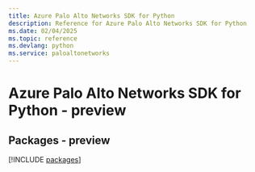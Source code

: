 ```yaml
---
title: Azure Palo Alto Networks SDK for Python
description: Reference for Azure Palo Alto Networks SDK for Python
ms.date: 02/04/2025
ms.topic: reference
ms.devlang: python
ms.service: paloaltonetworks
---
```

# Azure Palo Alto Networks SDK for Python - preview
## Packages - preview
[!INCLUDE [packages](palo-alto-networks-index.md)]